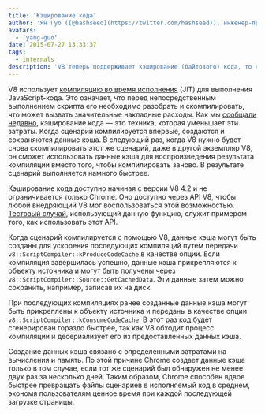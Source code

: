 ```yaml
---
title: 'Кэширование кода'
author: 'Ян Гуо ([@hashseed](https://twitter.com/hashseed)), инженер-программист'
avatars:
  - 'yang-guo'
date: 2015-07-27 13:33:37
tags:
  - internals
description: 'V8 теперь поддерживает кэширование (байтового) кода, то есть кэширование результата разбора и компиляции JavaScript.'
---
```

V8 использует [компиляцию во время исполнения](https://en.wikipedia.org/wiki/Just-in-time_compilation) (JIT) для выполнения JavaScript-кода. Это означает, что перед непосредственным выполнением скрипта его необходимо разобрать и скомпилировать, что может вызвать значительные накладные расходы. Как мы [сообщали недавно](https://blog.chromium.org/2015/03/new-javascript-techniques-for-rapid.html), кэширование кода — это техника, которая уменьшает эти затраты. Когда сценарий компилируется впервые, создаются и сохраняются данные кэша. В следующий раз, когда V8 нужно будет снова скомпилировать этот же сценарий, даже в другой экземпляр V8, он сможет использовать данные кэша для воспроизведения результата компиляции вместо того, чтобы компилировать заново. В результате сценарий выполняется намного быстрее.

<!--truncate-->
Кэширование кода доступно начиная с версии V8 4.2 и не ограничивается только Chrome. Оно доступно через API V8, чтобы любой внедряющий V8 мог воспользоваться этой возможностью. [Тестовый случай](https://chromium.googlesource.com/v8/v8.git/+/4.5.56/test/cctest/test-api.cc#21090), использующий данную функцию, служит примером того, как использовать этот API.

Когда сценарий компилируется с помощью V8, данные кэша могут быть созданы для ускорения последующих компиляций путем передачи `v8::ScriptCompiler::kProduceCodeCache` в качестве опции. Если компиляция завершилась успешно, данные кэша прикрепляются к объекту источника и могут быть получены через `v8::ScriptCompiler::Source::GetCachedData`. Эти данные затем можно сохранить, например, записав их на диск.

При последующих компиляциях ранее созданные данные кэша могут быть прикреплены к объекту источника и переданы в качестве опции `v8::ScriptCompiler::kConsumeCodeCache`. В этот раз код будет сгенерирован гораздо быстрее, так как V8 обходит процесс компиляции и десериализует его из предоставленных данных кэша.

Создание данных кэша связано с определенными затратами на вычисления и память. По этой причине Chrome создает данные кэша только в том случае, если тот же сценарий был обнаружен не менее двух раз за несколько дней. Таким образом, Chrome способен вдвое быстрее превращать файлы сценариев в исполняемый код в среднем, экономя пользователям ценное время при каждой последующей загрузке страницы.
